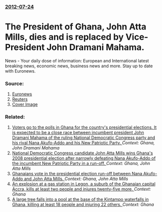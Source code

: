 ### [2012-07-24](/news/2012/07/24/index.md)

# The President of Ghana, John Atta Mills, dies and is replaced by Vice-President John Dramani Mahama. 

News - Your daily dose of information: European and International latest breaking news, economic news, business news and more. Stay up to date with Euronews.


### Source:

1. [Euronews](http://www.euronews.com/newswires/1595414-ghana-president-mills-dead-presidential-statement/)
2. [Reuters](http://www.reuters.com/article/2012/07/24/us-ghana-president-idUSBRE86N14720120724)
2. [Cover Image](http://s1.reutersmedia.net/resources/r/?m=02&d=20120724&t=2&i=633916901&w=&fh=545px&fw=&ll=&pl=&sq=&r=CBRE86N1A1200)

### Related:

1. [Voters go to the polls in Ghana for the country's presidential elections. It is expected to be a close race between incumbent president John Dramani Mahama of the ruling National Democratic Congress party and his rival Nana Akufo-Addo and his New Patriotic Party. ](/news/2016/12/7/voters-go-to-the-polls-in-ghana-for-the-country-s-presidential-elections-it-is-expected-to-be-a-close-race-between-incumbent-president-john.md) _Context: Ghana, John Dramani Mahama_
2. [ National Democratic Congress candidate John Atta Mills wins Ghana's 2008 presidential election after narrowly defeating Nana Akufo-Addo of the incumbent New Patriotic Party in a run-off. ](/news/2009/01/3/national-democratic-congress-candidate-john-atta-mills-wins-ghana-s-2008-presidential-election-after-narrowly-defeating-nana-akufo-addo-of.md) _Context: Ghana, John Atta Mills_
3. [ Ghanaians vote in the presidential election run-off between Nana Akufo-Addo and John Atta Mills. ](/news/2008/12/28/ghanaians-vote-in-the-presidential-election-run-off-between-nana-akufo-addo-and-john-atta-mills.md) _Context: Ghana, John Atta Mills_
4. [An explosion at a gas station in Legon, a suburb of the Ghanaian capital Accra, kills at least two people and injures twenty-five more. ](/news/2017/10/7/an-explosion-at-a-gas-station-in-legon-a-suburb-of-the-ghanaian-capital-accra-kills-at-least-two-people-and-injures-twenty-five-more.md) _Context: Ghana_
5. [A large tree falls into a pool at the base of the Kintampo waterfalls in Ghana, killing at least 18 people and injuring 22 others. ](/news/2017/03/20/a-large-tree-falls-into-a-pool-at-the-base-of-the-kintampo-waterfalls-in-ghana-killing-at-least-18-people-and-injuring-22-others.md) _Context: Ghana_

